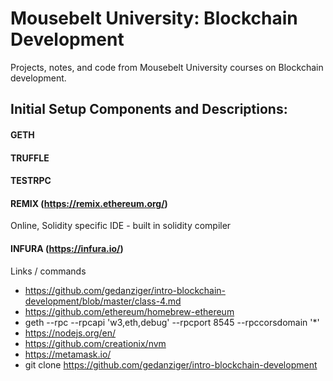 # Mousebelt University: Blockchain Development
Projects, notes, and code from Mousebelt University courses on Blockchain development. 

## Initial Setup Components and Descriptions:

#### GETH

#### TRUFFLE

#### TESTRPC

#### REMIX (https://remix.ethereum.org/)   
Online, Solidity specific IDE - built in solidity compiler

#### INFURA (https://infura.io/) 


Links / commands
- https://github.com/gedanziger/intro-blockchain-development/blob/master/class-4.md
- https://github.com/ethereum/homebrew-ethereum
- geth --rpc --rpcapi 'w3,eth,debug' --rpcport 8545 --rpccorsdomain '*'
- https://nodejs.org/en/
- https://github.com/creationix/nvm
- https://metamask.io/
- git clone https://github.com/gedanziger/intro-blockchain-development

